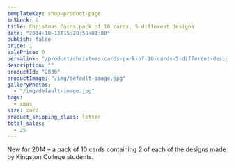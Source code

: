 ```yaml
---
templateKey: shop-product-page
inStock: 0
title: Christmas Cards pack of 10 cards, 5 different designs
date: "2014-10-13T15:28:56+01:00"
publish: false
price: 1
salePrice: 0
permalink: "/product/christmas-cards-park-of-10-cards-5-different-designs"
description: ""
productId: "2830"
productImage: "/img/default-image.jpg"
galleryPhotos:
  - "/img/default-image.jpg"
tags:
  - xmas
size: card
product_shipping_class: letter
total_sales:
  - 25
---
```


New for 2014 – a pack of 10 cards containing 2 of each of the designs made by Kingston College students.
